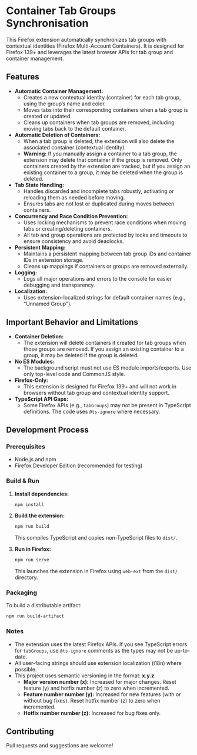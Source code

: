 # Container Tab Groups Synchronisation

This Firefox extension automatically synchronizes tab groups with contextual identities (Firefox Multi-Account Containers). It is designed for Firefox 139+ and leverages the latest browser APIs for tab group and container management.

## Features

- **Automatic Container Management:**
  - Creates a new contextual identity (container) for each tab group, using the group’s name and color.
  - Moves tabs into their corresponding containers when a tab group is created or updated.
  - Cleans up containers when tab groups are removed, including moving tabs back to the default container.
- **Automatic Deletion of Containers:**
  - When a tab group is deleted, the extension will also delete the associated container (contextual identity).
  - **Warning:** If you manually assign a container to a tab group, the extension may delete that container if the group is removed. Only containers created by the extension are tracked, but if you assign an existing container to a group, it may be deleted when the group is deleted.
- **Tab State Handling:**
  - Handles discarded and incomplete tabs robustly, activating or reloading them as needed before moving.
  - Ensures tabs are not lost or duplicated during moves between containers.
- **Concurrency and Race Condition Prevention:**
  - Uses locking mechanisms to prevent race conditions when moving tabs or creating/deleting containers.
  - All tab and group operations are protected by locks and timeouts to ensure consistency and avoid deadlocks.
- **Persistent Mapping:**
  - Maintains a persistent mapping between tab group IDs and container IDs in extension storage.
  - Cleans up mappings if containers or groups are removed externally.
- **Logging:**
  - Logs all major operations and errors to the console for easier debugging and transparency.
- **Localization:**
  - Uses extension-localized strings for default container names (e.g., "Unnamed Group").

## Important Behavior and Limitations

- **Container Deletion:**
  - The extension will delete containers it created for tab groups when those groups are removed. If you assign an existing container to a group, it may be deleted if the group is deleted.
- **No ES Modules:**
  - The background script must not use ES module imports/exports. Use only top-level code and CommonJS style.
- **Firefox-Only:**
  - This extension is designed for Firefox 139+ and will not work in browsers without tab group and contextual identity support.
- **TypeScript API Gaps:**
  - Some Firefox APIs (e.g., `tabGroups`) may not be present in TypeScript definitions. The code uses `@ts-ignore` where necessary.

## Development Process

### Prerequisites

- Node.js and npm
- Firefox Developer Edition (recommended for testing)

### Build & Run

1. **Install dependencies:**

   ```bash
   npm install
   ```
2. **Build the extension:**

   ```bash
   npm run build
   ```

   This compiles TypeScript and copies non-TypeScript files to `dist/`.
3. **Run in Firefox:**

   ```bash
   npm run serve
   ```

   This launches the extension in Firefox using `web-ext` from the `dist/` directory.

### Packaging

To build a distributable artifact:

```bash
npm run build-artifact
```

### Notes

- The extension uses the latest Firefox APIs. If you see TypeScript errors for `tabGroups`, use `@ts-ignore` comments as the types may not be up-to-date.
- All user-facing strings should use extension localization (i18n) where possible.
- This project uses semantic versioning in the format: **x.y.z**
  - **Major version number (x):**
  Increased for major changes.
  Reset feature (y) and hotfix number (z) to zero when incremented.
  - **Feature number number (y):**
  Increased for new features (with or without bug fixes).
  Reset hotfix number (z) to zero when incremented.
  - **Hotfix number number (z):**
  Increased for bug fixes only.

## Contributing

Pull requests and suggestions are welcome!

